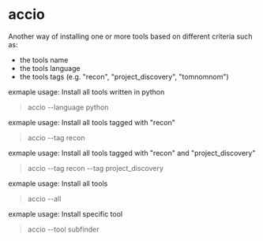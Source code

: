 # accio
 
 Another way of installing one or more tools based on different criteria such as:
 - the tools name
 - the tools language
 - the tools tags (e.g. "recon", "project_discovery", "tomnomnom")

exmaple usage: Install all tools written in python
> accio --language python
 
exmaple usage: Install all tools tagged with "recon"
> accio --tag recon

exmaple usage: Install all tools tagged with "recon" and "project_discovery"
> accio --tag recon --tag project_discovery

exmaple usage: Install all tools
>  accio --all

exmaple usage: Install specific tool
>  accio --tool subfinder
